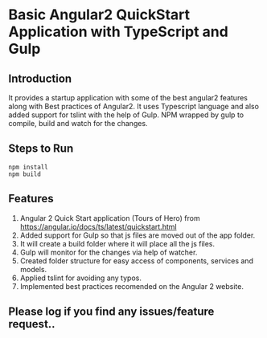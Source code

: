 # Basic Angular2 QuickStart Application with TypeScript and Gulp

## Introduction

It provides a startup application with some of the best angular2 features along with Best practices of Angular2. It uses Typescript language and also added support for tslint with the help of Gulp. NPM wrapped by gulp to compile, build and watch for the changes.

## Steps to Run

    npm install
    npm build
    
    
## Features

1. Angular 2 Quick Start application (Tours of Hero) from https://angular.io/docs/ts/latest/quickstart.html
2. Added support for Gulp so that js files are moved out of the app folder.
3. It will create a build folder where it will place all the js files.
4. Gulp will monitor for the changes via help of watcher.
5. Created folder structure for easy access of components, services and models.
6. Applied tslint for avoiding any typos.
7. Implemented best practices recomended on the Angular 2 website.



## Please log if you find any issues/feature request.. 


